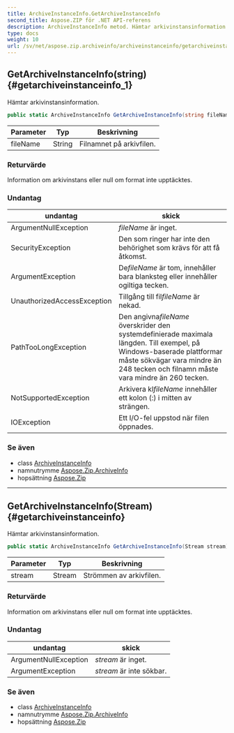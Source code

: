 ```yaml
---
title: ArchiveInstanceInfo.GetArchiveInstanceInfo
second_title: Aspose.ZIP för .NET API-referens
description: ArchiveInstanceInfo metod. Hämtar arkivinstansinformation.
type: docs
weight: 10
url: /sv/net/aspose.zip.archiveinfo/archiveinstanceinfo/getarchiveinstanceinfo/
---
```

## GetArchiveInstanceInfo(string) {#getarchiveinstanceinfo_1}

Hämtar arkivinstansinformation.

```csharp
public static ArchiveInstanceInfo GetArchiveInstanceInfo(string fileName)
```

| Parameter | Typ | Beskrivning |
| --- | --- | --- |
| fileName | String | Filnamnet på arkivfilen. |

### Returvärde

Information om arkivinstans eller null om format inte upptäcktes.

### Undantag

| undantag | skick |
| --- | --- |
| ArgumentNullException | *fileName* är inget. |
| SecurityException | Den som ringer har inte den behörighet som krävs för att få åtkomst. |
| ArgumentException | De*fileName* är tom, innehåller bara blanksteg eller innehåller ogiltiga tecken. |
| UnauthorizedAccessException | Tillgång till fil*fileName* är nekad. |
| PathTooLongException | Den angivna*fileName* överskrider den systemdefinierade maximala längden. Till exempel, på Windows-baserade plattformar måste sökvägar vara mindre än 248 tecken och filnamn måste vara mindre än 260 tecken. |
| NotSupportedException | Arkivera kl*fileName* innehåller ett kolon (:) i mitten av strängen. |
| IOException | Ett I/O-fel uppstod när filen öppnades. |

### Se även

* class [ArchiveInstanceInfo](../)
* namnutrymme [Aspose.Zip.ArchiveInfo](../../archiveinstanceinfo/)
* hopsättning [Aspose.Zip](../../../)

---

## GetArchiveInstanceInfo(Stream) {#getarchiveinstanceinfo}

Hämtar arkivinstansinformation.

```csharp
public static ArchiveInstanceInfo GetArchiveInstanceInfo(Stream stream)
```

| Parameter | Typ | Beskrivning |
| --- | --- | --- |
| stream | Stream | Strömmen av arkivfilen. |

### Returvärde

Information om arkivinstans eller null om format inte upptäcktes.

### Undantag

| undantag | skick |
| --- | --- |
| ArgumentNullException | *stream* är inget. |
| ArgumentException | *stream* är inte sökbar. |

### Se även

* class [ArchiveInstanceInfo](../)
* namnutrymme [Aspose.Zip.ArchiveInfo](../../archiveinstanceinfo/)
* hopsättning [Aspose.Zip](../../../)


